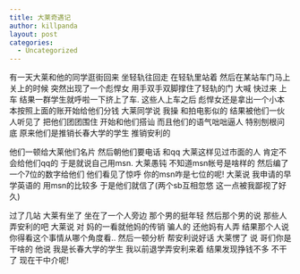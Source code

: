 ```yaml
---
title: 大莱奇遇记
author: killpanda
layout: post
categories:
  - Uncategorized
---
```

有一天大莱和他的同学逛街回来 坐轻轨往回走 在轻轨里站着 然后在某站车门马上关上的时候 突然出现了一个彪悍女 用手双手双脚撑住了轻轨的门 大喊 快过来 上车 结果一群学生就呼啦一下挤上了车. 这些人上车之后 彪悍女还是拿出一个小本本按照上面的账开始给他们分钱 大莱同学说 我操 和拍电影似的 结果被他们一伙人听见了 把他们团团围住 开始和他们搭讪 而且他们的语气咄咄逼人 特别刨根问底 原来他们是推销长春大学的学生 推销安利的  

他们一顿给大莱他们名片 然后朝他们要电话 和qq 大莱这样见过市面的人 肯定不会给他们qq的 于是就说自己用msn. 大莱愚钝 不知道msn帐号是啥样的 然后编了一个7位的数字给他们 他们看见了惊呼 你的msn咋是七位的呢! 大莱说 我申请的早 学英语的 用msn的比较多 于是他们就信了(两个sb互相忽悠 这一点被我鄙视了好久)  

过了几站 大莱有坐了 坐在了一个人旁边 那个男的挺年轻 然后那个男的说 那些人弄安利的吧 大莱说 对 妈的一看就他妈的传销 骗人的 还他妈有人弄 结果那个人说 你得看这个事情从哪个角度看.. 然后一顿分析 帮安利说好话 大莱愣了 说 哥们你是干啥的 他说 我是长春大学的学生 我以前退学弄安利来着 结果发现挣钱不多 不干了 现在干中介呢!
